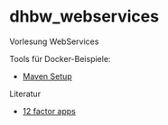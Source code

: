 # dhbw_webservices
Vorlesung WebServices

Tools für Docker-Beispiele:
- [Maven Setup](https://maven.apache.org/install.html "Maven setup") 

Literatur
- [12 factor apps](https://12factor.net "12 factor apps")
